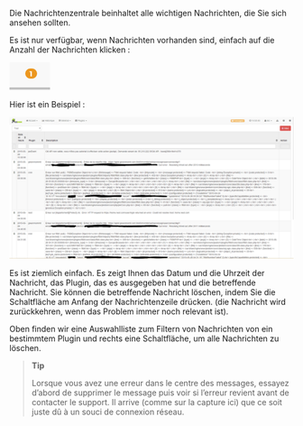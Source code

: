 Die Nachrichtenzentrale beinhaltet alle wichtigen Nachrichten, die Sie sich ansehen sollten.

Es ist nur verfügbar, wenn Nachrichten vorhanden sind, einfach auf die Anzahl der Nachrichten klicken :

![](../images/message1.png)

Hier ist ein Beispiel :

![](../images/message.png)

Es ist ziemlich einfach. Es zeigt Ihnen das Datum und die Uhrzeit der Nachricht, das Plugin, das es ausgegeben hat und die betreffende Nachricht. Sie können die betreffende Nachricht löschen, indem Sie die Schaltfläche am Anfang der Nachrichtenzeile drücken. (die Nachricht wird zurückkehren, wenn das Problem immer noch relevant ist).

Oben finden wir eine Auswahlliste zum Filtern von Nachrichten von ein bestimmtem Plugin und rechts eine Schaltfläche, um alle Nachrichten zu löschen.

> **Tip**
>
> Lorsque vous avez une erreur dans le centre des messages, essayez d’abord de supprimer le message puis voir si l’erreur revient avant de contacter le support. Il arrive (comme sur la capture ici) que ce soit juste dû à un souci de connexion réseau.

